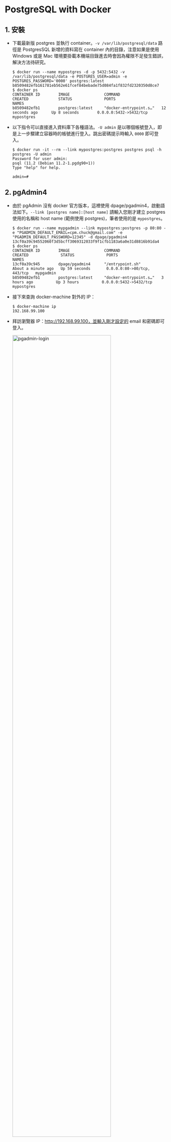 # PostgreSQL with Docker

## 1. 安裝

* 下載最新版 postgres 並執行 container。`-v /var/lib/postgresql/data` 路徑是 PostgresSQL 新增的資料寫在 container 內的目錄，注意如果是使用 Windows 或是 Mac 環境要掛載本機端目錄進去時會因為權限不足發生錯誤，解決方法待研究。
    ```
    $ docker run --name mypostgres -d -p 5432:5432 -v /var/lib/postgresql/data -e POSTGRES_USER=admin -e POSTGRES_PASSWORD='0000' postgres:latest
    b8509482efb161781eb562e61fcef84bebade75d084fa1f832fd2320350d8ce7
    $ docker ps
    CONTAINER ID        IMAGE               COMMAND                  CREATED             STATUS              PORTS                    NAMES
    b8509482efb1        postgres:latest     "docker-entrypoint.s…"   12 seconds ago      Up 8 seconds        0.0.0.0:5432->5432/tcp   mypostgres
    ```
* 以下指令可以直接進入資料庫下各種語法。`-U admin` 是以哪個帳號登入，即是上一步驟建立容器時的帳號進行登入。跳出密碼提示時輸入 `0000` 即可登入。
    ```
    $ docker run -it --rm --link mypostgres:postgres postgres psql -h postgres -U admin
    Password for user admin:
    psql (11.2 (Debian 11.2-1.pgdg90+1))
    Type "help" for help.

    admin=#
    ```

## 2. pgAdmin4

* 由於 pgAdmin 沒有 docker 官方版本，這裡使用 dpage/pgadmin4，啟動語法如下。`--link [postgres name]:[host name]` 請輸入您剛才建立 postgres 使用的名稱和 host name (範例使用 postgres)，筆者使用的是 `mypostgres`。
    ```
    $ docker run --name mypgadmin --link mypostgres:postgres -p 80:80 -e "PGADMIN_DEFAULT_EMAIL=cpm.chuck@gmail.com" -e "PGADMIN_DEFAULT_PASSWORD=12345" -d dpage/pgadmin4
    13cf0a39c94552060f3d5bcff3069312033f9f1cfb1183a6a0e31d8816b91da4
    $ docker ps
    CONTAINER ID        IMAGE               COMMAND                  CREATED              STATUS              PORTS                         NAMES
    13cf0a39c945        dpage/pgadmin4      "/entrypoint.sh"         About a minute ago   Up 59 seconds       0.0.0.0:80->80/tcp, 443/tcp   mypgadmin
    b8509482efb1        postgres:latest     "docker-entrypoint.s…"   3 hours ago          Up 3 hours          0.0.0.0:5432->5432/tcp        mypostgres
    ```
* 接下來查詢 docker-machine 對外的 IP：
    ```
    $ docker-machine ip
    192.168.99.100
    ```
* 拜訪瀏覽器 IP：http://192.168.99.100，並輸入剛才設定的 email 和密碼即可登入。
    
    <img src="../resource/pgadmin-login.png" alt="pgadmin-login" width="80%"/>
    <br>
    <br>
    <img src="../resource/pgadmin-dashboard.png" alt="pgadmin-dashboard" width="80%"/>
* 請點選 Add New Server 建立 Server。General 可以命名 Server 的名稱，Connection 中的 Host name 要輸入您建立 postgres 時使用 host name，並輸入帳號密碼即可建立。

    <img src="../resource/pgadmin-server-general.png" alt="pgadmin-server-general" width="80%"/>
    <br>
    <br>
    <img src="../resource/pgadmin-server-connection.png" alt="pgadmin-server-connection" width="80%"/>
* 連線成功。

    <img src="../resource/pgadmin-server-connect-successfully.png" alt="pgadmin-server-connect-successfully" width="80%"/>

## 3. Docker Commit

* 本節示範如何新增一個 table，並把改變後的 PostgreSQL 做成映像檔。
* 請執行 `create-table-customer.sql` 的內容並且 commit，確定成功產生 table。

    <img src="../resource/create-table-customer.png" alt="create-table-customer" width="80%"/>
* 執行 `insert-table-customer.sql` 並且查詢是否新增2筆資料。

    <img src="../resource/search-customer.png" alt="search-customer" width="80%"/>
* 接下來利用 `docker commit` 建立映像檔。`-m` 參數後面放入要記錄的訊息，`-a` 是紀錄更新者，`b8509482efb1` 是 `mypostgres`容器的 ID，請替換為您的容器 ID。最後再加上您的 Docker hub 帳戶名和專案名稱。建立成功後查看映像檔是否出現。
    ```
    $ docker ps
    CONTAINER ID        IMAGE               COMMAND                  CREATED             STATUS              PORTS                         NAMES
    13cf0a39c945        dpage/pgadmin4      "/entrypoint.sh"         3 hours ago         Up 3 hours          0.0.0.0:80->80/tcp, 443/tcp   mypgadmin
    b8509482efb1        postgres:latest     "docker-entrypoint.s…"   6 hours ago         Up 6 hours          0.0.0.0:5432->5432/tcp        mypostgres
    $ docker commit -m "create table customer" -a "Chuck Mai" b8509482efb1 nowaxsky/postgres-create-table
    sha256:4f8a88037e3decd599bd644a836767f31b61a5159d0f2f59e56f77d96d7a498e
    $ docker images
    REPOSITORY                         TAG                 IMAGE ID            CREATED             SIZE
    nowaxsky/postgres-create-table     latest              4f8a88037e3d        14 seconds ago      312MB
    ...
    ```
* 接下來請將 mypostgres 和 mypgadmin 停掉，並刪除所有容器。
    ```
    $ docker stop mypostgres mypgadmin
    mypostgres
    mypgadmin
    $ docker rm $(docker ps -aq)
    13cf0a39c945
    b8509482efb1
    741a6e46390a
    9eaf364ef800
    ```
* 啟動剛才建立好的映像檔。
    ```
    $ docker run --name nowaxsky-postgres -d -p 5432:5432 -v /var/lib/postgresql/data -e POSTGRES_USER=admin -e POSTGRES_PASSWORD='0000' nowaxsky/postgres-create-table
    f08bb6892a3746bda2278365c864f2d553f61ce5b477cde8ab2b589f147261b4
    ```
* 重新建立並啟動 pgAdmin。
    ```
    $ docker run --name mypgadmin --link nowaxsky-postgres:postgres -p 80:80 -e "PGADMIN_DEFAULT_EMAIL=cpm.chuck@gmail.com" -e "PGADMIN_DEFAULT_PASSWORD=12345" -d dpage/pgadmin4
    d67ad767df22e220e8c4325a71bb356e37be318bc6b705e613d0d3346c663a7f
    $ docker ps
    CONTAINER ID        IMAGE                            COMMAND                  CREATED             STATUS              PORTS                         NAMES
    d67ad767df22        dpage/pgadmin4                   "/entrypoint.sh"         8 seconds ago       Up 4 seconds        0.0.0.0:80->80/tcp, 443/tcp   mypgadmin
    f08bb6892a37        nowaxsky/postgres-create-table   "docker-entrypoint.s…"   2 minutes ago       Up 2 minutes        0.0.0.0:5432->5432/tcp        nowaxsky-postgres
    ```
* 使用瀏覽器拜訪 docker-machine IP 並輸入帳號密碼。接下來建立和資料庫的連線。
    
    <img src="../resource/pgadmin-server-general.png" alt="pgadmin-server-general" width="80%"/>
    <br>
    <br>
    <img src="../resource/pgadmin-server-connection.png" alt="pgadmin-server-connection" width="80%"/>
